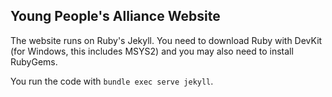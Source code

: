 ## Young People's Alliance Website

The website runs on Ruby's Jekyll. You need to download Ruby with DevKit (for Windows, this includes MSYS2) and you may also need to install RubyGems.

You run the code with `bundle exec serve jekyll`.
